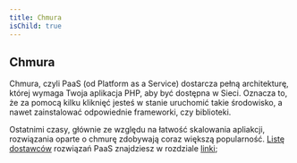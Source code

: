 ```yaml
---
title: Chmura
isChild: true
---
```


## Chmura 

Chmura, czyli PaaS (od Platform as a Service) dostarcza pełną architekturę, której wymaga Twoja aplikacja PHP, aby być
dostępna w Sieci. Oznacza to, że za pomocą kilku kliknięć jesteś w stanie uruchomić takie środowisko, a nawet
zainstalować odpowiednie frameworki, czy biblioteki.

Ostatnimi czasy, głównie ze względu na łatwość skalowania apliakcji, rozwiązania oparte o chmurę zdobywają coraz
większą popularność. [Listę dostawców](#lista_dostawcw_paas) rozwiązań PaaS znajdziesz w rozdziale [linki](#linki);
 